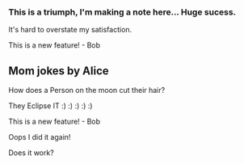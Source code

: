 ### This is a triumph, I'm making a note here... Huge sucess.

It's hard to overstate my satisfaction. 





This is a new feature! - Bob




## Mom jokes by Alice 

How does a Person on the moon cut their hair?

They Eclipse IT :) :)  :)  :) :)




This is a new feature! - Bob



 Oops I did it again!


Does it work?
